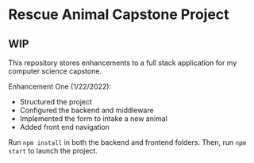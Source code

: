 # Rescue Animal Capstone Project

## WIP

This repository stores enhancements to a full stack application for my computer science capstone.

Enhancement One (1/22/2022): 
- Structured the project
- Configured the backend and middleware
- Implemented the form to intake a new animal
- Added front end navigation


Run ```npm install``` in both the backend and frontend folders.
Then, run ```npm start``` to launch the project.

